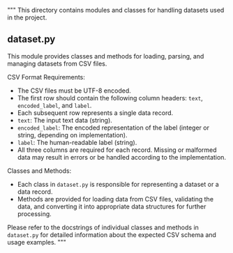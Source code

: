 """
This directory contains modules and classes for handling datasets used in the project.

dataset.py
----------
This module provides classes and methods for loading, parsing, and managing datasets from CSV files.

CSV Format Requirements:
- The CSV files must be UTF-8 encoded.
- The first row should contain the following column headers: `text`, `encoded_label`, and `label`.
- Each subsequent row represents a single data record.
- `text`: The input text data (string).
- `encoded_label`: The encoded representation of the label (integer or string, depending on implementation).
- `label`: The human-readable label (string).
- All three columns are required for each record. Missing or malformed data may result in errors or be handled according to the implementation.

Classes and Methods:
- Each class in `dataset.py` is responsible for representing a dataset or a data record.
- Methods are provided for loading data from CSV files, validating the data, and converting it into appropriate data structures for further processing.

Please refer to the docstrings of individual classes and methods in `dataset.py` for detailed information about the expected CSV schema and usage examples.
"""